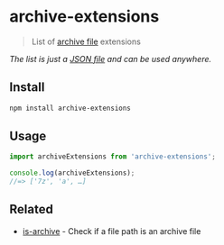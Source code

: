 # archive-extensions

> List of [archive file](http://en.wikipedia.org/wiki/Archive_file) extensions

*The list is just a [JSON file](archive-extensions.json) and can be used anywhere.*

## Install

```sh
npm install archive-extensions
```

## Usage

```js
import archiveExtensions from 'archive-extensions';

console.log(archiveExtensions);
//=> ['7z', 'a', …]
```

## Related

- [is-archive](https://github.com/sindresorhus/is-archive) - Check if a file path is an archive file
